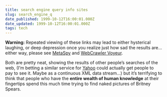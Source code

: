 ```yaml
---
title: search engine query info sites
slug: search_engine_q
date_published: 1999-10-12T16:00:01.000Z
date_updated: 1999-10-12T16:00:01.000Z
tags: tech
---
```


**Warning:** Repeated viewing of these links may lead to either hysterical laughing, or deep depression once you realize just how sad the results are… either way, please see [MetaSpy](http://www.metaspy.com/) and [WebCrawler Voyeur](http://www.webcrawler.com/voyeur_wc).

Both are pretty neat, showing the results of other people’s searches of the web, (I’m betting a similar service for [Yahoo](http://www.yahoo.com) could actually get people to pay to see it. Maybe as a continuous XML data stream…) but it’s terrifying to think that people who have the **entire wealth of human knowledge** at their fingertips spend this much time trying to find naked pictures of Britney Spears.
